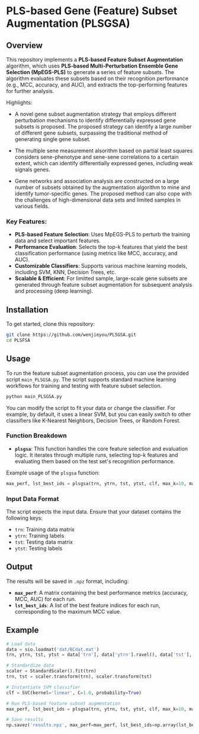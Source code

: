 # PLS-based Gene (Feature) Subset Augmentation (PLSGSA)

## Overview

This repository implements a **PLS-based Feature Subset Augmentation** algorithm, which uses **PLS-based Multi-Perturbation Ensemble Gene Selection (MpEGS-PLS)** to generate a series of feature subsets. The algorithm evaluates these subsets based on their recognition performance (e.g., MCC, accuracy, and AUC), and extracts the top-performing features for further analysis.

Highlights:

- A novel gene subset augmentation strategy that employs different perturbation mechanisms to identify differentially expressed gene subsets is proposed. The proposed strategy can identify a large number of different gene subsets, surpassing the traditional method of generating single gene subset.

- The multiple sene measurement alsorithm based on partial least squares considers sene-phenotype and sene-sene correlations to a certain extent, which can identify differentially expressed genes, including weak signals genes.

- Gene networks and association analysis are constructed on a large number of subsets obtained by the augmentation algorithm to mine and identify tumor-specific genes. The proposed method can also cope with the challenges of high-dimensional data sets and limited samples in various fields.


### Key Features:
- **PLS-based Feature Selection**: Uses MpEGS-PLS to perturb the training data and select important features.
- **Performance Evaluation**: Selects the top-k features that yield the best classification performance (using metrics like MCC, accuracy, and AUC).
- **Customizable Classifiers**: Supports various machine learning models, including SVM, KNN, Decision Trees, etc.
- **Scalable & Efficient**: For limitted sample, large-scale gene subsets are generated through feature subset augmentation for subsequent analysis and processing (deep learning).


## Installation

To get started, clone this repository:

```bash
git clone https://github.com/wenjieyou/PLSGSA.git
cd PLSFSA
```

## Usage

To run the feature subset augmentation process, you can use the provided script `main_PLSGSA.py`. The script supports standard machine learning workflows for training and testing with feature subset selection.

```bash
python main_PLSGSA.py
```

You can modify the script to fit your data or change the classifier. For example, by default, it uses a linear SVM, but you can easily switch to other classifiers like K-Nearest Neighbors, Decision Trees, or Random Forest.

### Function Breakdown

- **`plsgsa`**: This function handles the core feature selection and evaluation logic. It iterates through multiple runs, selecting top-k features and evaluating them based on the test set's recognition performance.

Example usage of the `plsgsa` function:
```python
max_perf, lst_best_ids = plsgsa(trn, ytrn, tst, ytst, clf, max_k=10, max_nRun=10, nB=2000)
```

### Input Data Format

The script expects the input data. Ensure that your dataset contains the following keys:
- `trn`: Training data matrix
- `ytrn`: Training labels
- `tst`: Testing data matrix
- `ytst`: Testing labels

## Output

The results will be saved in `.npz` format, including:
- **`max_perf`**: A matrix containing the best performance metrics (accuracy, MCC, AUC) for each run.
- **`lst_best_ids`**: A list of the best feature indices for each run, corresponding to the maximum MCC value.

## Example

```python
# Load data
data = sio.loadmat('dat/BCdat.mat')
trn, ytrn, tst, ytst = data['trn'], data['ytrn'].ravel(), data['tst'], data['ytst'].ravel()

# Standardize data
scaler = StandardScaler().fit(trn)
trn, tst = scaler.transform(trn), scaler.transform(tst)

# Instantiate SVM classifier
clf = SVC(kernel='linear', C=1.0, probability=True)

# Run PLS-based feature subset augmentation
max_perf, lst_best_ids = plsgsa(trn, ytrn, tst, ytst, clf, max_k=10, max_nRun=10, nB=2000)

# Save results
np.savez('results.npz', max_perf=max_perf, lst_best_ids=np.array(lst_best_ids, dtype=object))
```

